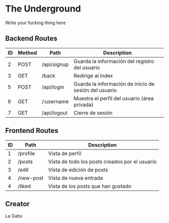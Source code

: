 # The Underground

Write your fucking thing here

## Backend Routes

ID | Method | Path | Description |
--- | --- | --- | --- |
2 | POST | /api/signup | Guarda la información del registro del usuario|
3 | GET | /back | Redirige al index|
5 | POST | /api/login  | Guarda la información de inicio de sesión del usuario |
6 | GET | /:username | Muestra el perfil del usuario (área privada) |
7 | GET | /api/logout  | Cierre de sesión |

## Frontend Routes
ID | Path | Description |
--- | --- | --- |
1 | /profile | Vista de perfil |
2 | /posts | Vista de todo los posts creados por el usuario |
3 | /edit | Vista de edición de posts |
4 | /new-post | Vista de nueva entrada |
4 | /liked | Vista de los posts que han gustado |

## Creator
La Gabs
